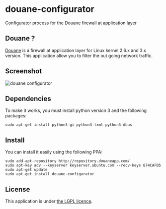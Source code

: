 # douane-configurator

Configurator process for the Douane firewall at application layer

## Douane ?

[Douane](https://github.com/zedtux/Douane) is a firewall at application layer for Linux kernel 2.6.x and 3.x version. This application allow you to filter the out going network traffic.

## Screenshot

![douane configurator](https://pbs.twimg.com/media/BQCUQp7CEAE7wXi.png:large)

## Dependencies

To make it works, you must install python version 3 and the following packages:

    sudo apt-get install python3-gi python3-lxml python3-dbus

## Install

You can install it easily using the following PPA:

    sudo add-apt-repository http://repository.douaneapp.com/
    sudo apt-key adv --keyserver keyserver.ubuntu.com --recv-keys 874CAFB5
    sudo apt-get update
    sudo apt-get install douane-configurator


## License

This application is under [the LGPL licence](http://www.gnu.org/licenses/lgpl.html).
